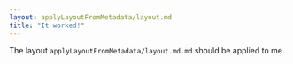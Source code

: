 ```yaml
---
layout: applyLayoutFromMetadata/layout.md
title: "It worked!"
---
```


The layout `applyLayoutFromMetadata/layout.md.md` should be applied to me.
